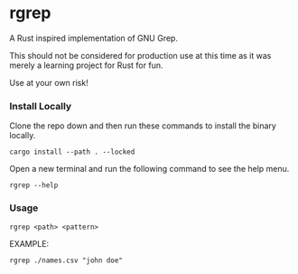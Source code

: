 # rgrep
A Rust inspired implementation of GNU Grep.

This should not be considered for production use at this time as it was merely a learning project for Rust for fun.

Use at your own risk!

### Install Locally

Clone the repo down and then run these commands to install the binary locally.
```shell
cargo install --path . --locked
```

Open a new terminal and run the following command to see the help menu.
```shell
rgrep --help
```

### Usage

```shell
rgrep <path> <pattern>
```

EXAMPLE:
```shell
rgrep ./names.csv "john doe"
```
